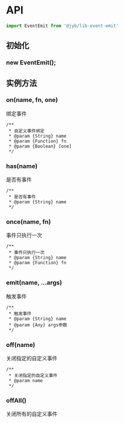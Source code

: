 # API

```javascript
import EventEmit from '@jyb/lib-event-emit'
```

## 初始化

### new EventEmit();

## 实例方法

### on(name, fn, one)

绑定事件

```jsdoc
/**
 * 自定义事件绑定
 * @param {String} name
 * @param {Function} fn
 * @param {Boolean} [one]
 */
```

### has(name)

是否有事件

```jsdoc
/**
 * 是否有事件
 * @param {String} name
 */
```

### once(name, fn)

事件只执行一次

```jsdoc
/**
 * 事件只执行一次
 * @param {String} name
 * @param {Function} fn
 */
```

### emit(name, ...args)

触发事件

```jsdoc
/**
 * 触发事件
 * @param {String} name
 * @param {Any} args参数
 */
```

### off(name)

关闭指定的自定义事件

```jsdoc
/**
 * 关闭指定的自定义事件
 * @param name
 */
```

### offAll()

关闭所有的自定义事件

